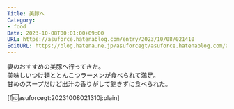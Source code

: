 ```yaml
---
Title: 美豚へ
Category:
- food
Date: 2023-10-08T00:01:00+09:00
URL: https://asuforce.hatenablog.com/entry/2023/10/08/021410
EditURL: https://blog.hatena.ne.jp/asuforcegt/asuforce.hatenablog.com/atom/entry/820878482973887017
---
```


妻のおすすめの美豚へ行ってきた。  
美味しいつけ麺ととんこつラーメンが食べられて満足。  
甘めのスープだけど出汁の香りがして飽きずに食べられた。

[f:id:asuforcegt:20231008021310j:plain]
